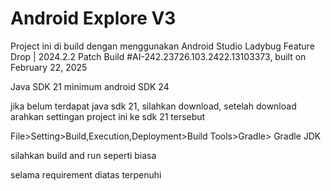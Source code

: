# Android Explore V3

Project ini di build dengan menggunakan Android Studio Ladybug Feature Drop | 2024.2.2 Patch
Build #AI-242.23726.103.2422.13103373, built on February 22, 2025

Java SDK 21
minimum android SDK 24

jika belum terdapat java sdk 21, silahkan download, setelah download arahkan settingan project ini ke sdk 21 tersebut

File>Setting>Build,Execution,Deployment>Build Tools>Gradle> Gradle JDK

silahkan build and run seperti biasa

selama requirement diatas terpenuhi